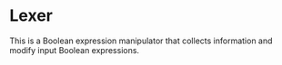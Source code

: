 # Lexer

This is a Boolean expression manipulator that collects information and modify input Boolean expressions.
